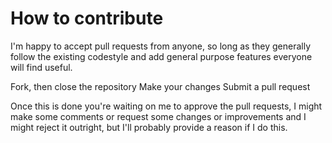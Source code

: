 # How to contribute

I'm happy to accept pull requests from anyone, so long as they generally follow the existing codestyle and add general purpose features everyone will find useful.

Fork, then close the repository
Make your changes
Submit a pull request

Once this is done you're waiting on me to approve the pull requests, I might make some comments or request some changes or improvements and I might reject it outright, but I'll probably provide a reason if I do this.
